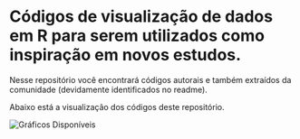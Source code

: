 # Códigos de visualização de dados em R para serem utilizados como inspiração em novos estudos.

Nesse repositório você encontrará códigos autorais e também extraídos da comunidade (devidamente identificados no readme).

Abaixo está a visualização dos códigos deste repositório.

![Gráficos Disponíveis](C:/Users/g_mac/OneDrive/Documentos/00_Projetos_Compartilhados/00_Visulizalizacao_de_dados/R/visualizacao.png)





